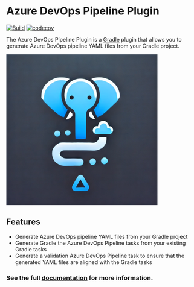 # Azure DevOps Pipeline Plugin

[![Build](https://github.com/Jonatha1983/azure-devops-plugin/actions/workflows/build.yaml/badge.svg?branch=main)](https://github.com/Jonatha1983/azure-devops-plugin/actions/workflows/build.yaml)
[![codecov](https://codecov.io/gh/Jonatha1983/azure-devops-plugin/graph/badge.svg?token=7011WZ10IR)](https://codecov.io/gh/Jonatha1983/azure-devops-plugin)

The Azure DevOps Pipeline Plugin is a [Gradle](https://docs.gradle.org/current/userguide/userguide.html) plugin that
allows you to generate Azure DevOps pipeline YAML files from your Gradle project.

<img src="https://github.com/Jonatha1983/azure-devops-plugin/blob/main/.idea/icon.png" alt="Azure DevOps Pipelines Plugin" width="400"/>

## Features

- Generate Azure DevOps pipeline YAML files from your Gradle project
- Generate Gradle the Azure DevOps Pipeline tasks from your existing Gradle tasks
- Generate a validation Azure DevOps Pipeline task to ensure that the generated YAML files are aligned with the Gradle
  tasks

### See the full [documentation](https://jonatha1983.github.io/azure-devops-plugin/azure-devops-pipeline-plugin.html) for more information.

